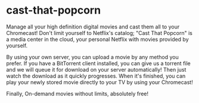 cast-that-popcorn
=================

Manage all your high definition digital movies and cast them all to your Chromecast! Don't limit yourself to Netflix's catalog; "Cast That Popcorn" is a media center in the cloud, your personal Netflix with movies provided by yourself.

By using your own server, you can upload a movie by any method you prefer. If you have a BitTorrent client installed, you can give us a torrent file and we will queue it for download on your server automatically! Then just watch the download as it quickly progresses. When it's finished, you can play your newly stored movie directly to your TV by using your Chromecast!

Finally, On-demand movies without limits, absolutely free!
